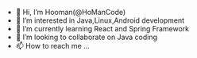 - 👋 Hi, I’m Hooman(@HoManCode)
- 👀 I’m interested in Java,Linux,Android development
- 🌱 I’m currently learning React and Spring Framework
- 💞️ I’m looking to collaborate on Java coding
- 📫 How to reach me ...

<!---
HoomanDevOps/HoomanDevOps is a ✨ special ✨ repository because its `README.md` (this file) appears on your GitHub profile.
You can click the Preview link to take a look at your changes.
--->
